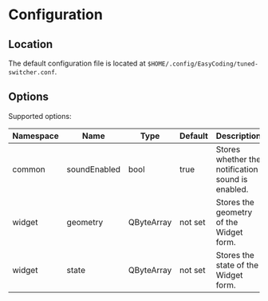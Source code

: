 # Configuration

## Location

The default configuration file is located at `$HOME/.config/EasyCoding/tuned-switcher.conf`.

## Options

Supported options:

| Namespace | Name | Type | Default | Description |
| ------- | ------- | ------- | ------- | ------- |
| common | soundEnabled | bool | true | Stores whether the notification sound is enabled. |
| widget | geometry | QByteArray | not set | Stores the geometry of the Widget form. |
| widget | state | QByteArray | not set | Stores the state of the Widget form. |
